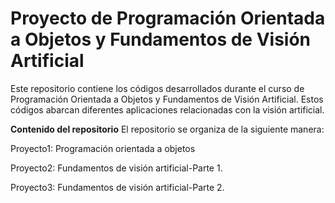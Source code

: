 # Proyecto de Programación Orientada a Objetos y Fundamentos de Visión Artificial


Este repositorio contiene los códigos desarrollados durante el curso de Programación Orientada a Objetos y Fundamentos de Visión Artificial. Estos códigos abarcan diferentes aplicaciones relacionadas con la visión artificial.


**Contenido del repositorio**
El repositorio se organiza de la siguiente manera:

Proyecto1: Programación orientada a objetos

Proyecto2: Fundamentos de visión artificial-Parte 1.

Proyecto3: Fundamentos de visión artificial-Parte 2.

